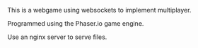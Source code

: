 This is a webgame using websockets to implement multiplayer.

Programmed using the Phaser.io game engine.

Use an nginx server to serve files.
